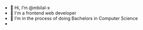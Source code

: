 - 👋 Hi, I’m @mbilal-x
- 👀 I'm a frontend web developer
- 🌱 I’m in the process of doing Bachelors in Computer Science
- 
<!---
mbilal-x/mbilal-x is a ✨ special ✨ repository because its `README.md` (this file) appears on your GitHub profile.
You can click the Preview link to take a look at your changes.
--->
